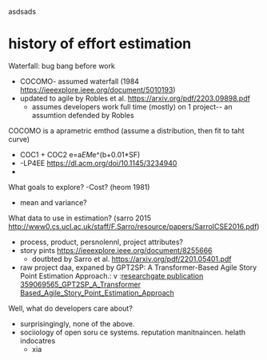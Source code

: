 asdsads


# history of effort estimation

Waterfall: bug bang before work
- COCOMO- assumed waterfall (1984 https://ieeexplore.ieee.org/document/5010193)
- updated to agile by  Robles et  al. https://arxiv.org/pdf/2203.09898.pdf
  - assumes developers work full time (mostly) on 1 project-- an assumtion defended by Robles

COCOMO is a aprametric emthod (assume a distribution, then fit to taht curve)
- COC1 + COC2  e=a*EM*e^(b+0.01*SF)
- -LP4EE https://dl.acm.org/doi/10.1145/3234940
- 

What goals to explore?
-Cost? (heom 1981)
- mean and variance? 

What data to use in estimation? (sarro 2015 http://www0.cs.ucl.ac.uk/staff/F.Sarro/resource/papers/SarroICSE2016.pdf)
- process, product, persnolennl, project attributes?
- story pints https://ieeexplore.ieee.org/document/8255666
  - doutbted by Sarro et al.  https://arxiv.org/pdf/2201.05401.pdf
- raw project daa, expaned by GPT2SP: A Transformer-Based Agile Story Point Estimation Approach.: 
   v
:[researchgate publication 359069565_GPT2SP_A_Transformer Based_Agile_Story_Point_Estimation_Approach](//www.researchgate.net/publication/359069565_GPT2SP_A_Transformer-Based_Agile_Story_Point_Estimation_Approach)  


Well, what do developers care about?
- surprisingingly, none of the above.
- sociiology of open soru ce systems. reputation manitnaincen. helath indocatres
  - xia

